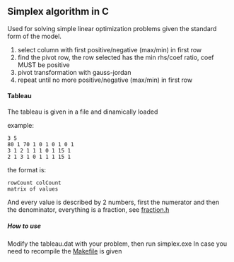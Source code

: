 ## Simplex algorithm in C

Used for solving simple linear optimization problems given the standard form of the model.

1. select column with first positive/negative (max/min) in first row
2. find the pivot row, the row selected has the min rhs/coef ratio, coef MUST be positive
3. pivot transformation with gauss-jordan
4. repeat until no more positive/negative (max/min) in first row


#### Tableau
The tableau is given in a file and dinamically loaded

example:
``` dat
3 5
80 1 70 1 0 1 0 1 0 1
3 1 2 1 1 1 0 1 15 1
2 1 3 1 0 1 1 1 15 1
```
the format is:
```
rowCount colCount
matrix of values
```
And every value is described by 2 numbers, first the numerator and then the denominator, everything is a fraction, see [fraction.h](./fraction.h)

##### How to use
Modify the tableau.dat with your problem, then run simplex.exe
In case you need to recompile the [Makefile](Makefile) is given